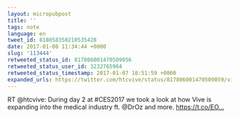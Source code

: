 ```yaml
---
layout: micropubpost
title: ''
tags: note
language: en
tweet_id: 818058350210535428
date: 2017-01-08 11:34:44 +0000
slug: '113444'
retweeted_status_id: 817806001470509056
retweeted_status_user_id: 3232765964
retweeted_status_timestamp: 2017-01-07 18:51:59 +0000
expanded_urls: https://twitter.com/htcvive/status/817806001470509059/video/1
---
```

RT @htcvive: During day 2 at #CES2017 we took a look at how Vive is expanding into the medical industry ft. @DrOz and more. https://t.co/EO…
